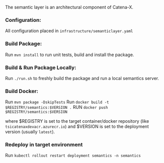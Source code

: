 <!---
Copyright (c) 2021 T-Systems International GmbH (Catena-X Consortium)

See the AUTHORS file(s) distributed with this work for additional
information regarding authorship.

See the LICENSE file(s) distributed with this work for
additional information regarding license terms.
-->

The semantic layer is an architectural component of Catena-X. 

### Configuration:

All configuration placed in `infrastructure/semanticlayer.yaml`

### Build Package:

Run `mvn install` to run unit tests, build and install the package.

### Build & Run Package Locally:

Run `./run.sh` to freshly build the package and run a local semantics server.

### Build Docker:

Run `mvn package -DskipTests`
Run `docker build -t $REGISTRY/semantics:$VERSION .`
RUN `docker push $REGISTRY/semantics:$VERSION`

where $REGISTRY is set to the target container/docker repository (like `tsicatenaxdevacr.azurecr.io`) and $VERSION is set to the 
deployment version (usually `latest`).

### Redeploy in target environment

Run `kubectl rollout restart deployment semantics -n semantics`